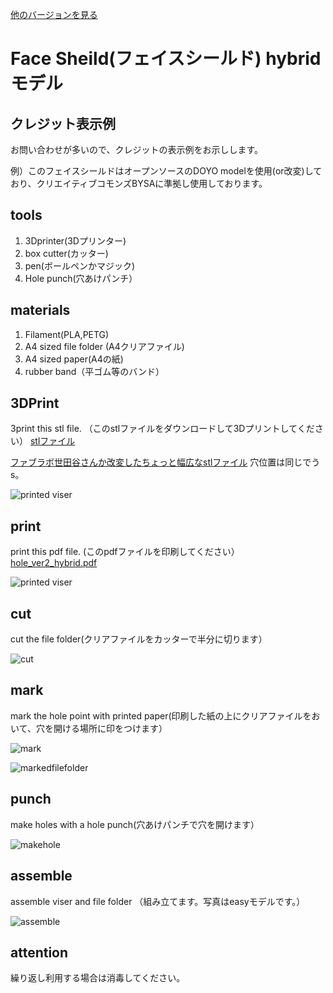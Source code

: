 [他のバージョンを見る](https://github.com/doyodoyo/facesheild)

# Face Sheild(フェイスシールド) hybridモデル

## クレジット表示例
お問い合わせが多いので、クレジットの表示例をお示しします。

例）このフェイスシールドはオープンソースのDOYO modelを使用(or改変)しており、クリエイティブコモンズBYSAに準拠し使用しております。

## tools
1. 3Dprinter(3Dプリンター)
2. box cutter(カッター)
3. pen(ボールペンかマジック)
4. Hole punch(穴あけパンチ）

## materials
1. Filament(PLA,PETG)
2. A4 sized file folder (A4クリアファイル)
3. A4 sized paper(A4の紙)
4. rubber band（平ゴム等のバンド）

## 3DPrint
3print this stl file. （このstlファイルをダウンロードして3Dプリントしてください）
[stlファイル](viser_ver2_hybrid.stl)

[ファブラボ世田谷さんか改変したちょっと幅広なstlファイル](https://drive.google.com/file/d/1EGZvB9iBAc40ajp4NwlTgJGJg0PznhN4/view?fbclid=IwAR286P9mHFtgQ6BcotR-4c1KeuPdTNW2sJTO2Oub1x7j_ZLISSPhMhegJrw)
穴位置は同じでうs。

![printed viser](../images/ver2h-1.png)



## print
print this pdf file. (このpdfファイルを印刷してください）
[hole_ver2_hybrid.pdf](hole_ver2_hybrid.pdf)


![printed viser](../images/ver1-2_2.jpeg)

## cut
cut the file folder(クリアファイルをカッターで半分に切ります）

![cut](../images/3.jpeg)

## mark
mark the hole point with printed paper(印刷した紙の上にクリアファイルをおいて、穴を開ける場所に印をつけます）

![mark](../images/4.jpeg)


![markedfilefolder](../images/5.jpeg)

## punch
make holes with a hole punch(穴あけパンチで穴を開けます）

![makehole](../images/6.jpeg)

## assemble
assemble viser and file folder （組み立てます。写真はeasyモデルです。）

![assemble](../images/ver1-2_0.jpeg)

## attention
繰り返し利用する場合は消毒してください。



